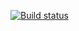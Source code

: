 [![Build status](https://ci.appveyor.com/api/projects/status/u46qw8m34sb5jbqk?svg=true)](https://ci.appveyor.com/project/Milanasy/selenide)
